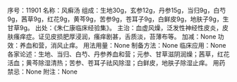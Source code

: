 序号：11901
名称：风癣汤
组成：生地30g，玄参12g，丹参15g，当归9g，白芍9g，茜草9g，红花9g，黄芩9g，苦参9g，苍耳子9g，白鲜皮9g，地肤子9g，生甘草9g。
出处：《朱仁康临床经验集》。
主治：血虚风燥，泛发性神经性皮炎，皮肤瘙痒症。证见皮损肥厚浸润，瘙痒剧甚，舌质淡，苔薄布等。
加减：None
功效：养血和营，消风止痒。
用法用量：None
制备方法：None
临床应用：None
各家论述：生地、当归、白芍、丹参养血和营；元参、甘草滋阴润燥；茜草，红花活血；黄芩除湿清热；苦参、苍耳子祛风除湿；白鲜皮，地肤子除湿止痒。
用药禁忌：None
附注：None
